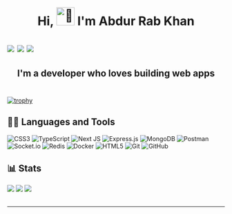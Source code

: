 <h1 align="center">Hi, <img src="https://fonts.gstatic.com/s/e/notoemoji/latest/1f91d/512.gif" alt="🤝" width="42" height="42"> I'm Abdur Rab Khan
<p align="left">
  <a href="mailto:abdurrabkhan3263@gmail.com"><img src="https://img.shields.io/badge/Email-D14836?logo=gmail&logoColor=white"></a>
  <a href="https://linkedin.com/in/https://www.linkedin.com/in/abdur-rab-khan-188a672a7/" target="_blank"><img src="https://img.shields.io/badge/LinkedIn-%230077B5.svg?logo=linkedin&logoColor=white"></a>
  <a href="https://x.com/https://x.com/786Abdurrabkhan" target="_blank"><img src="https://img.shields.io/badge/X-black.svg?logo=X&logoColor=white"></a>
</p>
</h1>

<h2 align="center">I'm a developer who loves building web apps </br></br></h2>

[![trophy](https://github-profile-trophy.vercel.app/?username=ryo-ma&theme=tokyonight)](https://github.com/ryo-ma/github-profile-trophy)
</br>

## 👩‍💻 Languages and Tools
![CSS3](https://img.shields.io/badge/css3-%231572B6.svg?style=for-the-badge&logo=css3&logoColor=white) ![TypeScript](https://img.shields.io/badge/typescript-%23007ACC.svg?style=for-the-badge&logo=typescript&logoColor=white) ![Next JS](https://img.shields.io/badge/Next-black?style=for-the-badge&logo=next.js&logoColor=white) ![Express.js](https://img.shields.io/badge/express.js-%23404d59.svg?style=for-the-badge&logo=express&logoColor=%2361DAFB) ![MongoDB](https://img.shields.io/badge/MongoDB-%234ea94b.svg?style=for-the-badge&logo=mongodb&logoColor=white) ![Postman](https://img.shields.io/badge/Postman-FF6C37?style=for-the-badge&logo=postman&logoColor=white) ![Socket.io](https://img.shields.io/badge/Socket.io-black?style=for-the-badge&logo=socket.io&badgeColor=010101) ![Redis](https://img.shields.io/badge/redis-%23DD0031.svg?style=for-the-badge&logo=redis&logoColor=white) ![Docker](https://img.shields.io/badge/docker-%230db7ed.svg?style=for-the-badge&logo=docker&logoColor=white) ![HTML5](https://img.shields.io/badge/html5-%23E34F26.svg?style=for-the-badge&logo=html5&logoColor=white) ![Git](https://img.shields.io/badge/git-%23F05033.svg?style=for-the-badge&logo=git&logoColor=white) ![GitHub](https://img.shields.io/badge/github-%23121011.svg?style=for-the-badge&logo=github&logoColor=white)
</br>

## 📊 Stats
![](https://github-readme-stats.vercel.app/api?username=abdurrabkhan3263&theme=aura&hide_border=false&include_all_commits=true&count_private=false)
![](https://nirzak-streak-stats.vercel.app/?user=abdurrabkhan3263&theme=aura&hide_border=false)
![](https://github-readme-stats.vercel.app/api/top-langs/?username=abdurrabkhan3263&theme=aura&hide_border=false&include_all_commits=true&count_private=false&layout=compact)
</br>
</br>

---
<!-- Proudly created with GPRM ( https://gprm.itsvg.in ) -->
